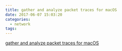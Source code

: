 ```yaml
---
title: gather and analyze packet traces for macOS
date: 2017-06-07 15:03:20
categories:
  - network
tags:
---
```

[gather and analyze packet traces for macOS](https://developer.apple.com/library/content/qa/qa1176/_index.html)

